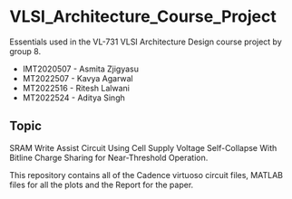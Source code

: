 # VLSI_Architecture_Course_Project
Essentials used in the VL-731 VLSI Architecture Design course project by group 8.
* IMT2020507 - Asmita Zjigyasu 
* MT2022507 - Kavya Agarwal 
* MT2022516 - Ritesh Lalwani
* MT2022524 - Aditya Singh

## Topic 
SRAM Write Assist Circuit Using Cell Supply Voltage Self-Collapse With Bitline Charge Sharing for Near-Threshold Operation. 

This repository contains all of the Cadence virtuoso circuit files, MATLAB files for all the plots and the Report for the paper.
